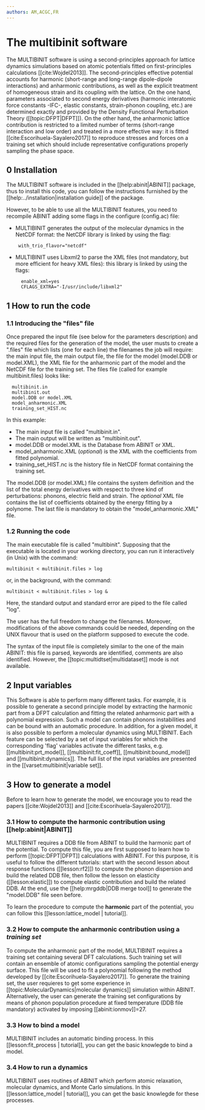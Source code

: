 ```yaml
---
authors: AM,ACGC,FR
---
```


# The multibinit software

The MULTIBINIT software is using a second-principles approach for lattice dynamics simulations based on atomic potentials fitted on first-principles calculations [[cite:Wojdel2013]]. The second-principles effective potential accounts for harmonic (short-range and long-range dipole-dipole interactions) and anharmonic contributions, as well as the explicit treatment of homogeneous strain and its coupling with the lattice. On the one hand, parameters associated to second energy derivatives (harmonic interatomic force constants -IFC-, elastic constants, strain-phonon coupling, etc.) are determined exactly and provided by the Density Functional Perturbation Theory ([[topic:DFPT|DFPT]]). On the other hand, the anharmonic lattice contribution is restricted to a limited number of terms (short-range interaction and low order) and treated in a more effective way: it is fitted [[cite:Escorihuela-Sayalero2017]] to reproduce stresses and forces on a training set which should include representative configurations properly sampling the phase space.


## 0 Installation  

The MULTIBINIT software is included in the [[help:abinit|ABINIT]] package, thus to install this code, you can follow the instructions furnished by the [[help:../installation|installation guide]] of the package.

However, to be able to use all the MULTIBINIT features, you need to recompile ABINIT adding some flags in the configure (config.ac) file:
  
 * MULTIBINIT generates the output of the molecular dynamics in the NetCDF format: the NetCDF library is linked by using the flag:

        with_trio_flavor="netcdf"

* MULTIBINIT uses Libxml2 to parse the XML files (not mandatory, but more efficient for heavy XML files): this library is linked by using the flags:
  
        enable_xml=yes
        CFLAGS_EXTRA="-I/usr/include/libxml2"


## 1 How to run the code

### 1.1 Introducing the "files" file

Once prepared the input file (see below for the parameters description) and the required files for the generation of the model, the user musts to create a ".files" file which lists (one for each line) the filenames the job will require: the main input file, the main output file, the file for the model (model.DDB or model.XML), the XML file for the anharmonic part of the model and the NetCDF file for the training set.
The files file (called for example multibinit.files) looks like:
 
      multibinit.in
      multibinit.out
      model.DDB or model.XML
      model_anharmonic.XML
      training_set_HIST.nc

In this example:

  * The main input file is called "multibinit.in".
  * The main output will be written as "multibinit.out".
  * model.DDB or model.XML is the Database from ABINIT or XML.
  * model_anharmonic.XML (_optional_) is the XML with the coefficients from fitted polynomial.
  * training_set_HIST.nc is the history file in NetCDF format containing the training set.

The model.DDB (or model.XML) file contains the system definition and the list of the total energy derivatives with respect to three kind of perturbations: phonons, electric field and strain. The _optional_ XML file contains the list of coefficients obtained by the energy fitting by a polynome. The last file is mandatory to obtain the "model_anharmonic.XML" file.

### 1.2 Running the code

The main executable file is called "multibinit". Supposing that the executable is located in your working
directory, you can run it interactively (in Unix) with the command:

    multibinit < multibinit.files > log
  
or, in the background, with the command:

    multibinit < multibinit.files > log &

Here, the standard output and standard error are piped to the file called "log".

The user has the full freedom to change the filenames. Moreover, modifications of the above commands could be needed, depending on the UNIX flavour that is used on the platform supposed to execute the code.

The syntax of the input file is completely similar to the one of the main ABINIT: this file is parsed, keywords are identified, comments are also identified. However, the [[topic:multidtset|multidataset]] mode is not available.

## 2 Input variables
 
This Software is able to perform many different tasks. For example, it is possible to generate a second principle model by extracting the harmonic part from a DFPT calculation and fitting the related anharmonic part with a polynomial expression. Such a model can contain phonons instabilities and can be bound with an automatic procedure. In addition, for a given model, it is also possible to perform a molecular dynamics using MULTIBINIT. Each feature can be selected by a set of input variables for which the corresponding 'flag' variables activate the different tasks, e.g. [[multibinit:prt_model]], [[multibinit:fit_coeff]], [[multibinit:bound_model]] and [[multibinit:dynamics]]. The full list of the input variables are presented in the [[varset:multibinit|variable set]].

## 3 How to generate a model

Before to learn how to generate the model, we encourage you to read the papers [[cite:Wojdel2013]] and [[cite:Escorihuela-Sayalero2017]].

### 3.1 How to compute the harmonic contribution using [[help:abinit|ABINIT]]

MULTIBINIT requires a DDB file from ABINIT to build the harmonic part of the potential. To compute this file, you are first supposed to learn how to perform [[topic:DFPT|DFPT]] calculations with ABINIT. For this purpose, it is useful to follow the different tutorials: start with the second lesson about response functions ([[lesson:rf2]]) to compute the phonon dispersion and build the related DDB file, then follow the lesson on elasticity ([[lesson:elastic]]) to compute elastic contribution and build the related DDB. At the end, use the [[help:mrgddb|DDB merge tool]] to generate the "model.DDB" file seen before.

To learn the procedure to compute the **harmonic** part of the potential, you can follow this [[lesson:lattice_model | tutorial]].

### 3.2 How to compute the anharmonic contribution using a *training set* 

To compute the anharmonic part of the model, MULTIBINIT requires a training set containing several DFT calculations. Such training set will contain an ensemble of atomic configurations sampling the potential energy surface. This file will be used to fit a polynomial following the method developed by [[cite:Escorihuela-Sayalero2017]]. To generate the training set, the user requieres to get some experience in [[topic:MolecularDynamics|molecular dynamics]] simulation within ABINIT. Alternatively, the user can generate the training set configurations by means of phonon population procedure at fixed temperature (DDB file mandatory) activated by imposing [[abinit:ionmov]]=27.

### 3.3 How to bind a model

MULTIBINIT includes an automatic binding process.
In this [[lesson:fit_process | tutorial]], you can get the basic knowlegde to bind a model.

### 3.4 How to run a dynamics

MULTIBINIT uses routines of ABINIT which perform atomic relaxation, molecular dynamics, and Monte Carlo simulations.
In this [[lesson:lattice_model | tutorial]], you can get the basic knowlegde for these processes.
